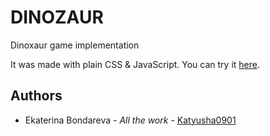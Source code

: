 <h1>DINOZAUR</h1>
<p>Dinoxaur game implementation</p>
<p>It was made with plain CSS & JavaScript. You can try it <a href="https://katyusha0901.github.io/dino/"> here</a>. </p>

<h2>Authors</h2>
<ul><li> Ekaterina Bondareva - <i>All the work</i> -  <a href="https://github.com/Katyusha0901">Katyusha0901</li></ul>
